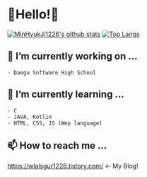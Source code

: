 # 🏤Hello!👋
[![MinHyukJi1226's github stats](https://github-readme-stats.vercel.app/api?username=MinHyukJi1226&show_icons=true&theme=dark)](https://github.com/MinHyukJi1226)
[![Top Langs](https://github-readme-stats.vercel.app/api/top-langs/?username=MinHyukJi1226&theme=dark)](https://github.com/MinHyukJi1226)
## 🔭 I’m currently working on ...
    - Daegu Software High School
    
## 🌱 I’m currently learning ...
    - C
    - JAVA, Kotlin
    - HTML, CSS, JS (Wep language)

## 📫 How to reach me ...  
   https://wlalsgur1226.tistory.com/ <- My Blog!
